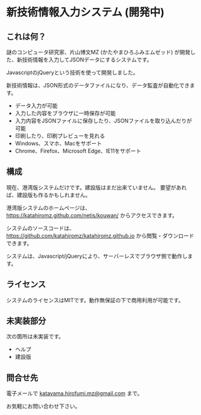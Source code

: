 # 新技術情報入力システム (開発中)

## これは何？

謎のコンピュータ研究家、片山博文MZ (かたやまひろふみエムゼッド) が開発した、新技術情報を入力してJSONデータにするシステムです。

JavascriptのjQueryという技術を使って開発しました。

新技術情報は、JSON形式のデータファイルになり、データ監査が自動化できます。

- データ入力が可能
- 入力した内容をブラウザに一時保存が可能
- 入力内容をJSONファイルに保存したり、JSONファイルを取り込んだりが可能
- 印刷したり、印刷プレビューを見れる
- Windows、スマホ、Macをサポート
- Chrome、Firefox、Microsoft Edge、IE11をサポート

## 構成

現在、港湾版システムだけです。建設版はまだ出来ていません。
要望があれば、建設版も作るかもしれません。

港湾版システムのホームページは、https://katahiromz.github.com/netis/kouwan/ からアクセスできます。

システムのソースコードは、https://github.com/katahiromz/katahiromz.github.io から閲覧・ダウンロードできます。

システムは、Javascript/jQueryにより、サーバーレスでブラウザ側で動作します。

## ライセンス

システムのライセンスはMITです。動作無保証の下で商用利用が可能です。

## 未実装部分

次の箇所は未実装です。

- ヘルプ
- 建設版

## 問合せ先

電子メールで katayama.hirofumi.mz@gmail.com まで。

お気軽にお問い合わせ下さい。

